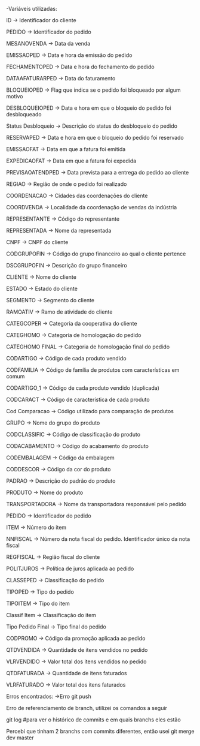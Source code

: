 -Variáveis utilizadas:

ID -> Identificador do cliente

PEDIDO -> Identificador do pedido

MESANOVENDA -> Data da venda

EMISSAOPED -> Data e hora da emissão do pedido

FECHAMENTOPED -> Data e hora do fechamento do pedido

DATAAFATURARPED -> Data do faturamento

BLOQUEIOPED -> Flag que indica se o pedido foi bloqueado por algum motivo

DESBLOQUEIOPED -> Data e hora em que o bloqueio do pedido foi desbloqueado

Status Desbloqueio -> Descrição do status do desbloqueio do pedido

RESERVAPED -> Data e hora em que o bloqueio do pedido foi reservado

EMISSAOFAT -> Data em que a fatura foi emitida

EXPEDICAOFAT -> Data em que a fatura foi expedida

PREVISAOATENDPED -> Data prevista para a entrega do pedido ao cliente

REGIAO -> Região de onde o pedido foi realizado

COORDENACAO -> Cidades das coordenações do cliente

COORDVENDA -> Localidade da coordenação de vendas da indústria

REPRESENTANTE -> Código do representante

REPRESENTADA -> Nome da representada

CNPF -> CNPF do cliente

CODGRUPOFIN -> Código do grupo financeiro ao qual o cliente pertence

DSCGRUPOFIN -> Descrição do grupo financeiro

CLIENTE -> Nome do cliente

ESTADO -> Estado do cliente

SEGMENTO -> Segmento do cliente

RAMOATIV -> Ramo de atividade do cliente

CATEGCOPER -> Categoria da cooperativa do cliente

CATEGHOMO -> Categoria de homologação do pedido

CATEGHOMO FINAL -> Categoria de homologação final do pedido

CODARTIGO -> Código de cada produto vendido

CODFAMILIA -> Código de família de produtos com características em comum

CODARTIGO_1 -> Código de cada produto vendido (duplicada)

CODCARACT -> Código de característica de cada produto

Cod Comparacao -> Código utilizado para comparação de produtos

GRUPO -> Nome do grupo do produto

CODCLASSIFIC -> Código de classificação do produto

CODACABAMENTO -> Código do acabamento do produto

CODEMBALAGEM -> Código da embalagem

CODDESCOR -> Código da cor do produto

PADRAO -> Descrição do padrão do produto

PRODUTO -> Nome do produto

TRANSPORTADORA -> Nome da transportadora responsável pelo pedido

PEDIDO -> Identificador do pedido

ITEM -> Número do item

NNFISCAL -> Número da nota fiscal do pedido. Identificador único da nota fiscal

REGFISCAL -> Região fiscal do cliente

POLITJUROS -> Política de juros aplicada ao pedido

CLASSEPED -> Classificação do pedido

TIPOPED -> Tipo do pedido

TIPOITEM -> Tipo do item

Classif Item -> Classificação do item

Tipo Pedido Final -> Tipo final do pedido

CODPROMO -> Código da promoção aplicada ao pedido

QTDVENDIDA -> Quantidade de itens vendidos no pedido

VLRVENDIDO -> Valor total dos itens vendidos no pedido

QTDFATURADA -> Quantidade de itens faturados

VLRFATURADO -> Valor total dos itens faturados


Erros encontrados:
->Erro git push

  Erro de referenciamento de branch, utilizei os comandos a seguir
  
  git log   #para ver o histórico de commits e em quais branchs eles estão
  
  Percebi que tinham 2 branchs com commits diferentes, então usei git merge dev master
